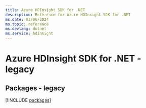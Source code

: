 ```yaml
---
title: Azure HDInsight SDK for .NET
description: Reference for Azure HDInsight SDK for .NET
ms.date: 03/06/2024
ms.topic: reference
ms.devlang: dotnet
ms.service: hdinsight
---
```

# Azure HDInsight SDK for .NET - legacy
## Packages - legacy
[!INCLUDE [packages](hdinsight-index.md)]